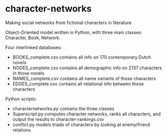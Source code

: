 # character-networks
Making social networks from fictional characters in literature

Object-Oriented model written in Python, with three main classes: Character, Book, Network. 

Four interlinked databases:
* BOOKS_complete.csv contains all info on 170 contemporary Dutch novels
* NODES_complete.csv contains all demographic info on 2137 characters in those novels
* NAMES_complete.csv contains all name variants of those characters
* EDGES_complete.csv contains all relational info between those characters
  
Python scripts:
* characternetworks.py contains the three classes 
* Superscript.py computes character networks, ranks all characters, and output the results to character-rankings.csv
* conflict.py models triads of characters by looking at enemy/friend relations
  
  
